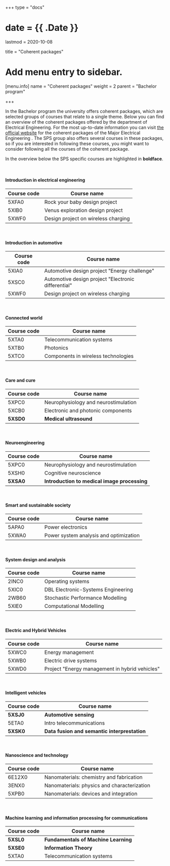 +++
type = "docs"

# date = {{ .Date }}
lastmod = 2020-10-08

title = "Coherent packages"

# Add menu entry to sidebar.
[menu.info]
  name = "Coherent packages"
  weight = 2
  parent = "Bachelor program"

+++

In the Bachelor program the university offers coherent packages, which are selected groups of courses that relate to a single theme.
Below you can find an overview of the coherent packages offered by the department of Electrical Engineering.
For the most up-to-date information you can visit <a href="https://studiegids.tue.nl/opleidingen/bachelor-college/majors/electrical-engineering/curriculum/electives/coherent-packages/?L=0">the official website</a> for the coherent packages of the Major Electrical Engineering .
The SPS group also offers several courses in these packages, so if you are interested in following these courses, you might want to consider following all the courses of the coherent package.

In the overview below the SPS specific courses are highlighted in **boldface**.

<br>

#### Introduction in electrical engineering
| Course code   | Course name                             |
|---------------|-----------------------------------------|
| 5XFA0         | Rock your baby design project           |
| 5XIB0         | Venus exploration design project        |
| 5XWF0         | Design project on wireless charging     |

<br>

#### Introduction in automotive
| Course code   | Course name                                            |
|---------------|--------------------------------------------------------|
| 5XIA0         | Automotive design project "Energy challenge"           |
| 5XSC0         | Automotive design project "Electronic differential"    |
| 5XWF0         | Design project on wireless charging                    |

<br>

#### Connected world
| Course code   | Course name                                            |
|---------------|--------------------------------------------------------|
| 5XTA0         | Telecommunication systems                              |
| 5XTB0         | Photonics                                              |
| 5XTC0         | Components in wireless technologies                    |

<br>

#### Care and cure
| Course code   | Course name                                            |
|---------------|--------------------------------------------------------|
| 5XPC0         | Neurophysiology and neurostimulation                   |
| 5XCB0         | Electronic and photonic components                     |
| **5XSD0**     | **Medical ultrasound**                                 |

<br>

#### Neuroengineering
| Course code   | Course name                                            |
|---------------|--------------------------------------------------------|
| 5XPC0         | Neurophysiology and neurostimulation                   |
| 5XSH0         | Cognitive neuroscience                                 |
| **5XSA0**     | **Introduction to medical image processing**           |

<br>

#### Smart and sustainable society
| Course code   | Course name                                            |
|---------------|--------------------------------------------------------|
| 5APA0         | Power electronics                                      |
| 5XWA0         | Power system analysis and optimization                 |

<br>

#### System design and analysis
| Course code   | Course name                                            |
|---------------|--------------------------------------------------------|
| 2INC0         | Operating systems                                      |
| 5XIC0         | DBL Electronic-Systems Engineering                     |
| 2WB60         | Stochastic Performance Modelling                       |
| 5XIE0         | Computational Modelling                                |

<br>

#### Electric and Hybrid Vehicles
| Course code   | Course name                                            |
|---------------|--------------------------------------------------------|
| 5XWC0         | Energy management                                      |
| 5XWB0         | Electric drive systems                                 |
| 5XWD0         | Project "Energy management in hybrid vehicles"         |

<br>

#### Intelligent vehicles
| Course code   | Course name                                            |
|---------------|--------------------------------------------------------|
| **5XSJ0**     | **Automotive sensing**                                 |
| 5ETA0         | Intro telecommunications                               |
| **5XSK0**     | **Data fusion and semantic interprestation**           |

<br>

#### Nanoscience and technology
| Course code   | Course name                                            |
|---------------|--------------------------------------------------------|
| 6E12X0        | Nanomaterials: chemistry and fabrication               |
| 3ENX0         | Nanomaterials: physics and characterization            |
| 5XPB0         | Nanomaterials: devices and integration                 |

<br>

#### Machine learning and information processing for communications
| Course code   | Course name                                            |
|---------------|--------------------------------------------------------|
| **5XSL0**     | **Fundamentals of Machine Learning**                   |
| **5XSE0**     | **Information Theory**                                 |
| 5XTA0         | Telecommunication systems                              |
